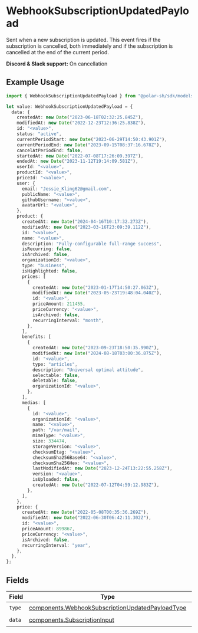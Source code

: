 # WebhookSubscriptionUpdatedPayload

Sent when a new subscription is updated. This event fires if the subscription is cancelled, both immediately and if the subscription is cancelled at the end of the current period.

**Discord & Slack support:** On cancellation

## Example Usage

```typescript
import { WebhookSubscriptionUpdatedPayload } from "@polar-sh/sdk/models/components";

let value: WebhookSubscriptionUpdatedPayload = {
  data: {
    createdAt: new Date("2023-06-18T02:32:25.845Z"),
    modifiedAt: new Date("2022-12-23T12:36:25.838Z"),
    id: "<value>",
    status: "active",
    currentPeriodStart: new Date("2023-06-29T14:50:43.901Z"),
    currentPeriodEnd: new Date("2023-09-15T08:37:16.678Z"),
    cancelAtPeriodEnd: false,
    startedAt: new Date("2022-07-08T17:26:09.397Z"),
    endedAt: new Date("2023-11-12T19:14:09.581Z"),
    userId: "<value>",
    productId: "<value>",
    priceId: "<value>",
    user: {
      email: "Jessie_Kling62@gmail.com",
      publicName: "<value>",
      githubUsername: "<value>",
      avatarUrl: "<value>",
    },
    product: {
      createdAt: new Date("2024-04-16T10:17:32.273Z"),
      modifiedAt: new Date("2023-03-16T23:09:39.112Z"),
      id: "<value>",
      name: "<value>",
      description: "Fully-configurable full-range success",
      isRecurring: false,
      isArchived: false,
      organizationId: "<value>",
      type: "business",
      isHighlighted: false,
      prices: [
        {
          createdAt: new Date("2023-01-17T14:50:27.063Z"),
          modifiedAt: new Date("2023-05-23T19:48:04.040Z"),
          id: "<value>",
          priceAmount: 211455,
          priceCurrency: "<value>",
          isArchived: false,
          recurringInterval: "month",
        },
      ],
      benefits: [
        {
          createdAt: new Date("2023-09-23T18:50:35.990Z"),
          modifiedAt: new Date("2024-08-18T03:00:36.875Z"),
          id: "<value>",
          type: "articles",
          description: "Universal optimal attitude",
          selectable: false,
          deletable: false,
          organizationId: "<value>",
        },
      ],
      medias: [
        {
          id: "<value>",
          organizationId: "<value>",
          name: "<value>",
          path: "/var/mail",
          mimeType: "<value>",
          size: 334474,
          storageVersion: "<value>",
          checksumEtag: "<value>",
          checksumSha256Base64: "<value>",
          checksumSha256Hex: "<value>",
          lastModifiedAt: new Date("2023-12-24T13:22:55.258Z"),
          version: "<value>",
          isUploaded: false,
          createdAt: new Date("2022-07-12T04:59:12.983Z"),
        },
      ],
    },
    price: {
      createdAt: new Date("2022-05-08T00:35:36.269Z"),
      modifiedAt: new Date("2022-06-30T06:42:11.302Z"),
      id: "<value>",
      priceAmount: 899867,
      priceCurrency: "<value>",
      isArchived: false,
      recurringInterval: "year",
    },
  },
};
```

## Fields

| Field                                                                                                                | Type                                                                                                                 | Required                                                                                                             | Description                                                                                                          |
| -------------------------------------------------------------------------------------------------------------------- | -------------------------------------------------------------------------------------------------------------------- | -------------------------------------------------------------------------------------------------------------------- | -------------------------------------------------------------------------------------------------------------------- |
| `type`                                                                                                               | [components.WebhookSubscriptionUpdatedPayloadType](../../models/components/webhooksubscriptionupdatedpayloadtype.md) | :heavy_check_mark:                                                                                                   | N/A                                                                                                                  |
| `data`                                                                                                               | [components.SubscriptionInput](../../models/components/subscriptioninput.md)                                         | :heavy_check_mark:                                                                                                   | N/A                                                                                                                  |